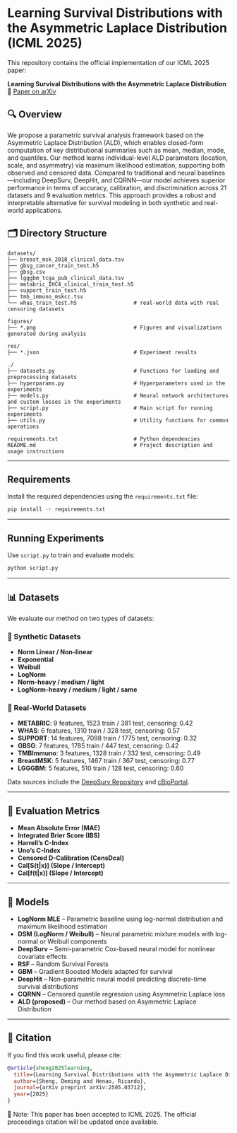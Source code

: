 # Learning Survival Distributions with the Asymmetric Laplace Distribution (ICML 2025)

This repository contains the official implementation of our ICML 2025 paper:

**Learning Survival Distributions with the Asymmetric Laplace Distribution**  📄 [Paper on arXiv](https://arxiv.org/abs/2505.03712)

## 🔍 Overview
We propose a parametric survival analysis framework based on the Asymmetric Laplace Distribution (ALD), which enables closed-form computation of key distributional summaries such as mean, median, mode, and quantiles. Our method learns individual-level ALD parameters (location, scale, and asymmetry) via maximum likelihood estimation, supporting both observed and censored data. Compared to traditional and neural baselines—including DeepSurv, DeepHit, and CQRNN—our model achieves superior performance in terms of accuracy, calibration, and discrimination across 21 datasets and 9 evaluation metrics. This approach provides a robust and interpretable alternative for survival modeling in both synthetic and real-world applications.

## 🗂️ Directory Structure

```
datasets/
├── breast_msk_2018_clinical_data.tsv   
├── gbsg_cancer_train_test.h5            
├── gbsg.csv                             
├── lgggbm_tcga_pub_clinical_data.tsv    
├── metabric_IHC4_clinical_train_test.h5  
├── support_train_test.h5                
├── tmb_immuno_mskcc.tsv                 
└── whas_train_test.h5                  # real-world data with real censoring datasets

figures/
├── *.png                               # Figures and visualizations generated during analysis

res/
├── *.json                              # Experiment results

./
├── datasets.py                         # Functions for loading and preprocessing datasets
├── hyperparams.py                      # Hyperparameters used in the experiments 
├── models.py                           # Neural network architectures and custom losses in the experiments 
├── script.py                           # Main script for running experiments
├── utils.py                            # Utility functions for common operations

requirements.txt                        # Python dependencies
README.md                               # Project description and usage instructions
```

---

## **Requirements**
Install the required dependencies using the `requirements.txt` file:
```bash
pip install -r requirements.txt
```

---

## **Running Experiments**
Use `script.py` to train and evaluate models:
```bash
python script.py
```

---

## 📊 Datasets

We evaluate our method on two types of datasets:

### 🔬 Synthetic Datasets
- **Norm Linear / Non-linear**
- **Exponential**
- **Weibull**
- **LogNorm**
- **Norm-heavy / medium / light**
- **LogNorm-heavy / medium / light / same**

### 🧪 Real-World Datasets
- **METABRIC**: 9 features, 1523 train / 381 test, censoring: 0.42  
- **WHAS**: 6 features, 1310 train / 328 test, censoring: 0.57  
- **SUPPORT**: 14 features, 7098 train / 1775 test, censoring: 0.32  
- **GBSG**: 7 features, 1785 train / 447 test, censoring: 0.42  
- **TMBImmuno**: 3 features, 1328 train / 332 test, censoring: 0.49  
- **BreastMSK**: 5 features, 1467 train / 367 test, censoring: 0.77  
- **LGGGBM**: 5 features, 510 train / 128 test, censoring: 0.60  

Data sources include the [DeepSurv Repository](https://github.com/jaredleekatzman/DeepSurv) and [cBioPortal](https://www.cbioportal.org/).

---

## 📏 Evaluation Metrics

- **Mean Absolute Error (MAE)**
- **Integrated Brier Score (IBS)** 
- **Harrell’s C-Index** 
- **Uno’s C-Index** 
- **Censored D-Calibration (CensDcal)** 
- **Cal[S(t|x)] (Slope / Intercept)**  
- **Cal[f(t|x)] (Slope / Intercept)**

---

## 🧠 Models

- **LogNorm MLE** – Parametric baseline using log-normal distribution and maximum likelihood estimation  
- **DSM (LogNorm / Weibull)** – Neural parametric mixture models with log-normal or Weibull components  
- **DeepSurv** – Semi-parametric Cox-based neural model for nonlinear covariate effects  
- **RSF** – Random Survival Forests  
- **GBM** – Gradient Boosted Models adapted for survival  
- **DeepHit** – Non-parametric neural model predicting discrete-time survival distributions  
- **CQRNN** – Censored quantile regression using Asymmetric Laplace loss  
- **ALD (proposed)** – Our method based on Asymmetric Laplace Distribution

---

## 📎 Citation

If you find this work useful, please cite:

```bibtex
@article{sheng2025learning,
  title={Learning Survival Distributions with the Asymmetric Laplace Distribution},
  author={Sheng, Deming and Henao, Ricardo},
  journal={arXiv preprint arXiv:2505.03712},
  year={2025}
}
 ```
📌 Note: This paper has been accepted to ICML 2025. The official proceedings citation will be updated once available.
